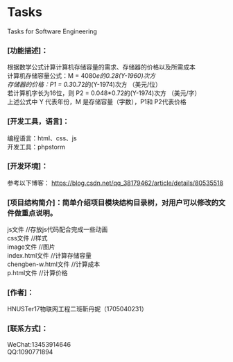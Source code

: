# Tasks
Tasks for  Software Engineering

### [功能描述]：
根据数学公式计算计算机存储容量的需求、存储器的价格以及所需成本  
计算机存储容量公式：M = 4080*e的0.28(Y-1960)次方  
存储器的价格：P1 = 0.3*0.72的(Y-1974)次方 （美元/位）  
若计算机字长为16位，则 P2 = 0.048*0.72的(Y-1974)次方 （美元/字）  
上述公式中 Y 代表年份，M 是存储容量（字数），P1和 P2代表价格  

### [开发工具，语言]：
编程语言：html、css、js  
开发工具：phpstorm  
                
### [开发环境]：
参考以下博客：
https://blog.csdn.net/qq_38179462/article/details/80535518

### [项目结构简介]：简单介绍项目模块结构目录树，对用户可以修改的文件做重点说明。
js文件  //存放js代码配合完成一些动画  
css文件   //样式  
image文件   //图片  
index.html文件  //计算存储容量  
chengben-w.html文件  //计算成本  
p.html文件   //计算价格  
 
### [作者]：
HNUSTer17物联网工程二班靳丹妮（1705040231）
### [联系方式]：
WeChat:13453914646  
QQ:1090771894
